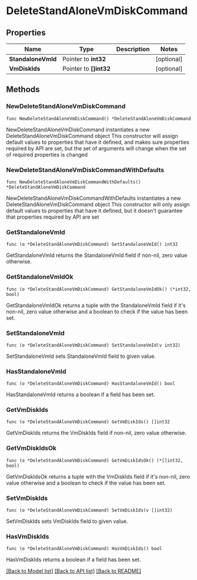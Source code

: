 # DeleteStandAloneVmDiskCommand

## Properties

Name | Type | Description | Notes
------------ | ------------- | ------------- | -------------
**StandaloneVmId** | Pointer to **int32** |  | [optional] 
**VmDiskIds** | Pointer to **[]int32** |  | [optional] 

## Methods

### NewDeleteStandAloneVmDiskCommand

`func NewDeleteStandAloneVmDiskCommand() *DeleteStandAloneVmDiskCommand`

NewDeleteStandAloneVmDiskCommand instantiates a new DeleteStandAloneVmDiskCommand object
This constructor will assign default values to properties that have it defined,
and makes sure properties required by API are set, but the set of arguments
will change when the set of required properties is changed

### NewDeleteStandAloneVmDiskCommandWithDefaults

`func NewDeleteStandAloneVmDiskCommandWithDefaults() *DeleteStandAloneVmDiskCommand`

NewDeleteStandAloneVmDiskCommandWithDefaults instantiates a new DeleteStandAloneVmDiskCommand object
This constructor will only assign default values to properties that have it defined,
but it doesn't guarantee that properties required by API are set

### GetStandaloneVmId

`func (o *DeleteStandAloneVmDiskCommand) GetStandaloneVmId() int32`

GetStandaloneVmId returns the StandaloneVmId field if non-nil, zero value otherwise.

### GetStandaloneVmIdOk

`func (o *DeleteStandAloneVmDiskCommand) GetStandaloneVmIdOk() (*int32, bool)`

GetStandaloneVmIdOk returns a tuple with the StandaloneVmId field if it's non-nil, zero value otherwise
and a boolean to check if the value has been set.

### SetStandaloneVmId

`func (o *DeleteStandAloneVmDiskCommand) SetStandaloneVmId(v int32)`

SetStandaloneVmId sets StandaloneVmId field to given value.

### HasStandaloneVmId

`func (o *DeleteStandAloneVmDiskCommand) HasStandaloneVmId() bool`

HasStandaloneVmId returns a boolean if a field has been set.

### GetVmDiskIds

`func (o *DeleteStandAloneVmDiskCommand) GetVmDiskIds() []int32`

GetVmDiskIds returns the VmDiskIds field if non-nil, zero value otherwise.

### GetVmDiskIdsOk

`func (o *DeleteStandAloneVmDiskCommand) GetVmDiskIdsOk() (*[]int32, bool)`

GetVmDiskIdsOk returns a tuple with the VmDiskIds field if it's non-nil, zero value otherwise
and a boolean to check if the value has been set.

### SetVmDiskIds

`func (o *DeleteStandAloneVmDiskCommand) SetVmDiskIds(v []int32)`

SetVmDiskIds sets VmDiskIds field to given value.

### HasVmDiskIds

`func (o *DeleteStandAloneVmDiskCommand) HasVmDiskIds() bool`

HasVmDiskIds returns a boolean if a field has been set.


[[Back to Model list]](../README.md#documentation-for-models) [[Back to API list]](../README.md#documentation-for-api-endpoints) [[Back to README]](../README.md)


